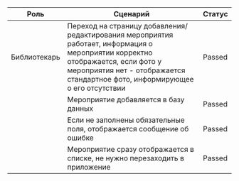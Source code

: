 | Роль         | Сценарий                                                                                                                                                                                                             | Статус |
|--------------|----------------------------------------------------------------------------------------------------------------------------------------------------------------------------------------------------------------------|--------|
| Библиотекарь | Переход на страницу добавления/редактирования мероприятия работает,   информация о мероприятии корректно отображается, если фото у мероприятия нет   - отображается стандартное фото, информирующее о его отсутствии | Passed |
|              | Мероприятие добавляется в базу данных                                                                                                                                                                                | Passed |
|              | Если не заполнены обязательные поля, отображается сообщение об ошибке                                                                                                                                                | Passed |
|              | Мероприятие сразу отображается в списке, не нужно перезаходить в   приложение                                                                                                                                        | Passed |
